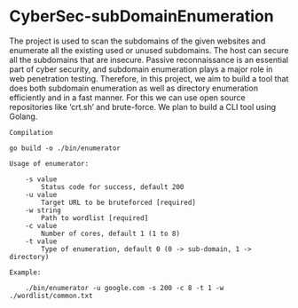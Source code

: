 # CyberSec-subDomainEnumeration

The project is used to scan the subdomains of the given websites and enumerate all the existing
used or unused subdomains. The host can secure all the subdomains that are insecure. Passive
reconnaissance is an essential part of cyber security, and subdomain enumeration plays a major
role in web penetration testing. Therefore, in this project, we aim to build a tool that does both
subdomain enumeration as well as directory enumeration efficiently and in a fast manner. For
this we can use open source repositories like ‘crt.sh’ and brute-force. We plan to build a CLI tool
using Golang.

```
Compilation

go build -o ./bin/enumerator

```


```
Usage of enumerator:

    -s value
        Status code for success, default 200
    -u value
        Target URL to be bruteforced [required]
    -w string
        Path to wordlist [required]
    -c value
        Number of cores, default 1 (1 to 8)
    -t value
        Type of enumeration, default 0 (0 -> sub-domain, 1 -> directory)
```

```
Example:

    ./bin/enumerator -u google.com -s 200 -c 8 -t 1 -w ./wordlist/common.txt
```